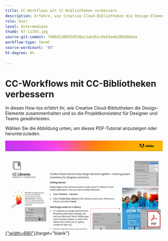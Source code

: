 ```yaml
---
title: CC-Workflows mit CC-Bibliotheken verbessern
description: Erfahre, wie Creative Cloud-Bibliotheken die Design-Elemente zusammenhalten und so die Projektkonsistenz für Designer und Teams gewährleisten.
role: User
level: Intermediate
thumb: KT-11193.jpg
source-git-commit: 7d00d1309550538ac1ab3b2c0eb3eeb290268eea
workflow-type: tm+mt
source-wordcount: '65'
ht-degree: 0%

---
```


# CC-Workflows mit CC-Bibliotheken verbessern

In diesen How-tos erfahrt ihr, wie Creative Cloud-Bibliotheken die Design-Elemente zusammenhalten und so die Projektkonsistenz für Designer und Teams gewährleisten.

Wählen Sie die Abbildung unten, um dieses PDF-Tutorial anzuzeigen oder herunterzuladen.

[![Bild der ersten Seite des Tutorials](assets/Improveccworkflowswithcclibraries.jpg){&quot;width=680&quot;}](assets/ImproveCCWorkflowsCCLibraries.pdf){target=&quot;blank&quot;}
